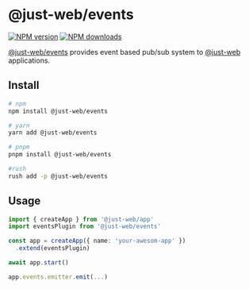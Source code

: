 # @just-web/events

[![NPM version][npm-image]][npm-url]
[![NPM downloads][downloads-image]][downloads-url]

[@just-web/events] provides event based pub/sub system to [@just-web] applications.

## Install

```sh
# npm
npm install @just-web/events

# yarn
yarn add @just-web/events

# pnpm
pnpm install @just-web/events

#rush
rush add -p @just-web/events
```

## Usage

```ts
import { createApp } from '@just-web/app'
import eventsPlugin from '@just-web/events'

const app = createApp({ name: 'your-awesom-app' })
  .extend(eventsPlugin)

await app.start()

app.events.emitter.emit(...)
```

[@just-web]: https://github.com/justland/just-web/
[@just-web/events]: https://github.com/justland/just-web/tree/main/plugins/events
[downloads-image]: https://img.shields.io/npm/dm/@just-web/events.svg?style=flat
[downloads-url]: https://npmjs.org/package/@just-web/events
[npm-image]: https://img.shields.io/npm/v/@just-web/events.svg?style=flat
[npm-url]: https://npmjs.org/package/@just-web/events
